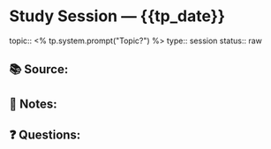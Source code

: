 # Study Session — {{tp_date}}
topic:: <% tp.system.prompt("Topic?") %>
type:: session
status:: raw

## 📚 Source:

## 📝 Notes:

## ❓ Questions:
